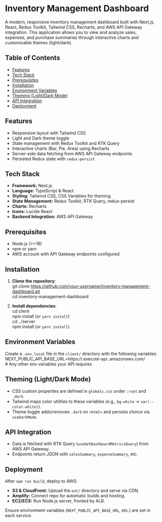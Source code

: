 # Inventory Management Dashboard

A modern, responsive inventory management dashboard built with Next.js, React, Redux Toolkit, Tailwind CSS, Recharts, and AWS API Gateway integration. This application allows you to view and analyze sales, expenses, and purchase summaries through interactive charts and customizable themes (light/dark).

## Table of Contents

- [Features](#features)
- [Tech Stack](#tech-stack)
- [Prerequisites](#prerequisites)
- [Installation](#installation)
- [Environment Variables](#environment-variables)
- [Theming (Light/Dark Mode)](#theming-lightdark-mode)
- [API Integration](#api-integration)
- [Deployment](#deployment)

## Features

- Responsive layout with Tailwind CSS  
- Light and Dark theme toggle  
- State management with Redux Toolkit and RTK Query  
- Interactive charts (Bar, Pie, Area) using Recharts  
- Server-side data fetching from AWS API Gateway endpoints  
- Persisted Redux state with `redux-persist`

## Tech Stack

- **Framework:** Next.js  
- **Language:** TypeScript & React  
- **Styling:** Tailwind CSS, CSS Variables for theming  
- **State Management:** Redux Toolkit, RTK Query, redux-persist  
- **Charts:** Recharts  
- **Icons:** Lucide React  
- **Backend Integration:** AWS API Gateway  

## Prerequisites

- Node.js (>=16)  
- npm or yarn  
- AWS account with API Gateway endpoints configured  

## Installation

1. **Clone the repository**:  
    git clone https://github.com/your-username/inventory-management-dashboard.git  
    cd inventory-management-dashboard  

2. **Install dependencies**:  
    cd client  
    npm install (or `yarn install`)  
    cd ../server  
    npm install (or `yarn install`)  

## Environment Variables

Create a `.env.local` file in the `client/` directory with the following variables:  
    NEXT_PUBLIC_API_BASE_URL=https://<your-api-id>.execute-api.<region>.amazonaws.com/<stage>  
    # Any other env variables your API requires  

## Theming (Light/Dark Mode)

- CSS custom properties are defined in `globals.css` under `:root` and `.dark`.  
- Tailwind maps color utilities to these variables (e.g., `bg-white` → `var(--color-white)`).  
- Theme toggle adds/removes `.dark` on `<html>` and persists choice via `useDarkMode`.  

## API Integration

- Data is fetched with RTK Query (`useGetDashboardMetricsQuery`) from AWS API Gateway.  
- Endpoints return JSON with `salesSummary`, `expenseSummary`, etc.  

## Deployment

After `npm run build`, deploy to AWS:  
- **S3 & CloudFront:** Upload the `out/` directory and serve via CDN.  
- **Amplify:** Connect repo for automatic builds and hosting.  
- **EC2/ECS:** Run Node.js server, fronted by ALB.  

Ensure environment variables (`NEXT_PUBLIC_API_BASE_URL`, etc.) are set in each service.  